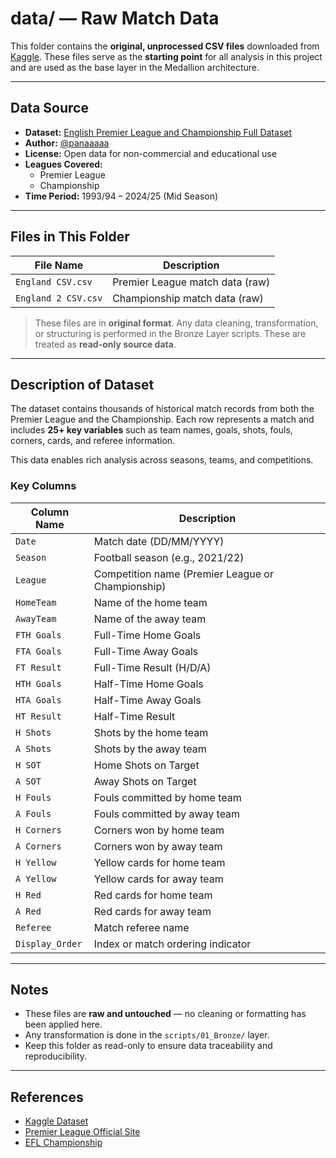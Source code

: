 #  data/ — Raw Match Data

This folder contains the **original, unprocessed CSV files** downloaded from [Kaggle](https://www.kaggle.com/datasets/panaaaaa/english-premier-league-and-championship-full-dataset). These files serve as the **starting point** for all analysis in this project and are used as the base layer in the Medallion architecture.

---

##  Data Source

- **Dataset:** [English Premier League and Championship Full Dataset](https://www.kaggle.com/datasets/panaaaaa/english-premier-league-and-championship-full-dataset)
- **Author:** [@panaaaaa](https://www.kaggle.com/panaaaaa)
- **License:** Open data for non-commercial and educational use
- **Leagues Covered:**  
  - Premier League  
  - Championship  
- **Time Period:** 1993/94 – 2024/25 (Mid Season)

---

##  Files in This Folder

| File Name            | Description                         |
|---------------------|-------------------------------------|
| `England CSV.csv`    | Premier League match data (raw)     |
| `England 2 CSV.csv`  | Championship match data (raw)       |

>  These files are in **original format**. Any data cleaning, transformation, or structuring is performed in the Bronze Layer scripts. These are treated as **read-only source data**.

---

##  Description of Dataset

The dataset contains thousands of historical match records from both the Premier League and the Championship. Each row represents a match and includes **25+ key variables** such as team names, goals, shots, fouls, corners, cards, and referee information.

This data enables rich analysis across seasons, teams, and competitions.

###  Key Columns

| Column Name      | Description                                 |
|------------------|---------------------------------------------|
| `Date`           | Match date (DD/MM/YYYY)                     |
| `Season`         | Football season (e.g., 2021/22)             |
| `League`         | Competition name (Premier League or Championship) |
| `HomeTeam`       | Name of the home team                       |
| `AwayTeam`       | Name of the away team                       |
| `FTH Goals`      | Full-Time Home Goals                        |
| `FTA Goals`      | Full-Time Away Goals                        |
| `FT Result`      | Full-Time Result (H/D/A)                    |
| `HTH Goals`      | Half-Time Home Goals                        |
| `HTA Goals`      | Half-Time Away Goals                        |
| `HT Result`      | Half-Time Result                            |
| `H Shots`        | Shots by the home team                      |
| `A Shots`        | Shots by the away team                      |
| `H SOT`          | Home Shots on Target                        |
| `A SOT`          | Away Shots on Target                        |
| `H Fouls`        | Fouls committed by home team                |
| `A Fouls`        | Fouls committed by away team                |
| `H Corners`      | Corners won by home team                    |
| `A Corners`      | Corners won by away team                    |
| `H Yellow`       | Yellow cards for home team                  |
| `A Yellow`       | Yellow cards for away team                  |
| `H Red`          | Red cards for home team                     |
| `A Red`          | Red cards for away team                     |
| `Referee`        | Match referee name                          |
| `Display_Order`  | Index or match ordering indicator           |

---

##  Notes

- These files are **raw and untouched** — no cleaning or formatting has been applied here.
- Any transformation is done in the `scripts/01_Bronze/` layer.
- Keep this folder as read-only to ensure data traceability and reproducibility.

---

##  References

- [Kaggle Dataset](https://www.kaggle.com/datasets/panaaaaa/english-premier-league-and-championship-full-dataset)
- [Premier League Official Site](https://www.premierleague.com/stats)
- [EFL Championship](https://www.efl.com/clubs-and-competitions/sky-bet-championship/)
